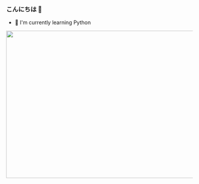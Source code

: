 ### こんにちは 👋

- 🌱 I'm currently learning Python


<img src="https://media.tenor.com/EA85YkmVc9EAAAAC/aesthetic-modern-city.gif" width="1000" height="400" />
